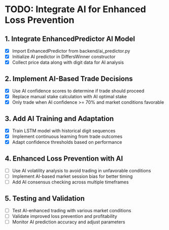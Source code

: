 # TODO: Integrate AI for Enhanced Loss Prevention

## 1. Integrate EnhancedPredictor AI Model
- [x] Import EnhancedPredictor from backend/ai_predictor.py
- [x] Initialize AI predictor in DiffersWinner constructor
- [x] Collect price data along with digit data for AI analysis

## 2. Implement AI-Based Trade Decisions
- [x] Use AI confidence scores to determine if trade should proceed
- [x] Replace manual stake calculation with AI optimal stake
- [x] Only trade when AI confidence >= 70% and market conditions favorable

## 3. Add AI Training and Adaptation
- [x] Train LSTM model with historical digit sequences
- [x] Implement continuous learning from trade outcomes
- [x] Adapt confidence thresholds based on performance

## 4. Enhanced Loss Prevention with AI
- [ ] Use AI volatility analysis to avoid trading in unfavorable conditions
- [ ] Implement AI-based market session bias for better timing
- [ ] Add AI consensus checking across multiple timeframes

## 5. Testing and Validation
- [ ] Test AI-enhanced trading with various market conditions
- [ ] Validate improved loss prevention and profitability
- [ ] Monitor AI prediction accuracy and adjust parameters
